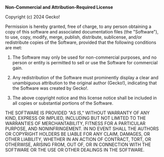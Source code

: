 **Non-Commercial and Attribution-Required License**

Copyright (c) 2024 Gecko!

Permission is hereby granted, free of charge, to any person obtaining a copy
of this software and associated documentation files (the "Software"), to use,
copy, modify, merge, publish, distribute, sublicense, and/or redistribute
copies of the Software, provided that the following conditions are met:

1. The Software may only be used for non-commercial purposes, and no person or entity is permitted to sell or use the Software for commercial gain.

2. Any redistribution of the Software must prominently display a clear and unambiguous attribution to the original author (Gecko!), indicating that the Software was created by Gecko!.

3. The above copyright notice and this license notice shall be included in all copies or substantial portions of the Software.

THE SOFTWARE IS PROVIDED "AS IS," WITHOUT WARRANTY OF ANY KIND, EXPRESS OR IMPLIED, INCLUDING BUT NOT LIMITED TO THE WARRANTIES OF MERCHANTABILITY, FITNESS FOR A PARTICULAR PURPOSE, AND NONINFRINGEMENT. IN NO EVENT SHALL THE AUTHORS OR COPYRIGHT HOLDERS BE LIABLE FOR ANY CLAIM, DAMAGES, OR OTHER LIABILITY, WHETHER IN AN ACTION OF CONTRACT, TORT, OR OTHERWISE, ARISING FROM, OUT OF, OR IN CONNECTION WITH THE SOFTWARE OR THE USE OR OTHER DEALINGS IN THE SOFTWARE.

